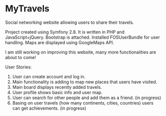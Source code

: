 MyTravels
=========

Social networking website allowing users to share their travels.

Project created using Symfony 2.8. It is written in PHP and JavaScript+jQuery.
Bootstrap is attached. Installed FOSUserBundle for user handling.
Maps are displayed using GoogleMaps API.

I am still working on improving this website, many more functionalities are about to come!

User Stories:

1. User can create account and log in.
2. Main functionality is adding to map new places that users have visited.
3. Main board displays recently added travels.
4. User profile shows basic info and user map.
5. User can search for other people and add them as a friend. (in progress)
6. Basing on user travels (how many continents, cities, countries) users can get achievements. (in progress)